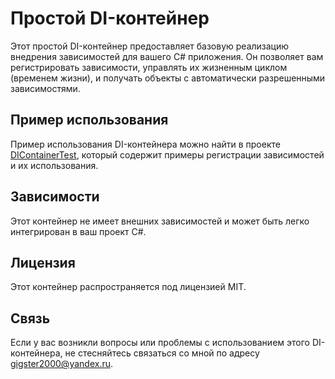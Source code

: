 # Простой DI-контейнер

Этот простой DI-контейнер предоставляет базовую реализацию внедрения зависимостей для вашего C# приложения. Он позволяет вам регистрировать зависимости, управлять их жизненным циклом (временем жизни), и получать объекты с автоматически разрешенными зависимостями.

## Пример использования

Пример использования DI-контейнера можно найти в проекте [DIContainerTest](https://github.com/PogovorovDaniil/DIContainer/blob/master/DIContainerTest/Program.cs), который содержит примеры регистрации зависимостей и их использования.

## Зависимости

Этот контейнер не имеет внешних зависимостей и может быть легко интегрирован в ваш проект C#.

## Лицензия

Этот контейнер распространяется под лицензией MIT.

## Связь

Если у вас возникли вопросы или проблемы с использованием этого DI-контейнера, не стесняйтесь связаться со мной по адресу gigster2000@yandex.ru.
